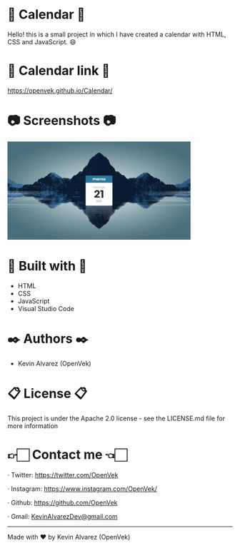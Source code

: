 # 📆 Calendar 📆

Hello! this is a small project in which I have created a calendar with HTML, CSS and JavaScript. 😄

# 👀 Calendar link 👀

https://openvek.github.io/Calendar/

# 📷 Screenshots 📷

<img src="Images/Demo-Calendar.png" alt="Demo img" height="220px" width="410px" />

# 🧰 Built with 🧰

* HTML
* CSS
* JavaScript
* Visual Studio Code

# ✒️ Authors ✒️

* Kevin Alvarez (OpenVek)

# 📋 License 📋

This project is under the Apache 2.0 license - see the LICENSE.md file for more information

# 👉🏻 Contact me 👈🏻

· Twitter: https://twitter.com/OpenVek <br/>

· Instagram: https://www.instagram.com/OpenVek/ <br/>

· Github: https://github.com/OpenVek <br/>

· Gmail: KevinAlvarezDev@gmail.com <br/>

<hr>

Made with ❤️ by Kevin Alvarez (OpenVek)


